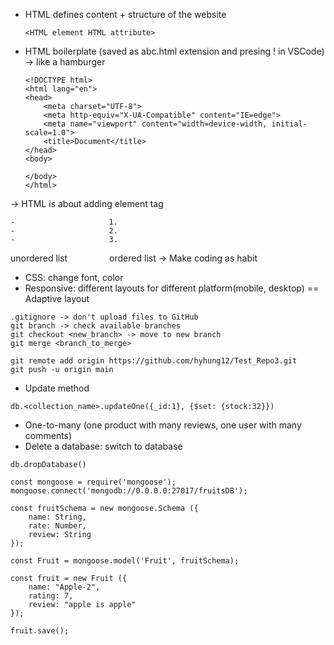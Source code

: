 - HTML defines content + structure of the website

    ```
    <HTML element HTML attribute>
    ```
    
- HTML boilerplate (saved as abc.html extension and presing ! in VSCode) -> like a hamburger

    ```
    <!DOCTYPE html>
    <html lang="en">
    <head>
        <meta charset="UTF-8">
        <meta http-equiv="X-UA-Compatible" content="IE=edge">
        <meta name="viewport" content="width=device-width, initial-scale=1.0">
        <title>Document</title>
    </head>
    <body>

    </body>
    </html>
    ```
    
-> HTML is about adding element tag
```
-                     1.
-                     2.
-                     3.
```
unordered list    &nbsp; &nbsp; &nbsp; &nbsp; &nbsp; &nbsp; &nbsp; &nbsp;  ordered list
-> Make coding as habit

- CSS: change font, color
- Responsive: different layouts for different platform(mobile, desktop) == Adaptive layout
```
.gitignore -> don't upload files to GitHub
git branch -> check available branches
git checkout <new_branch> -> move to new branch
git merge <branch_to_merge>

git remote add origin https://github.com/hyhung12/Test_Repo3.git
git push -u origin main
```
- Update method
```
db.<collection_name>.updateOne({_id:1}, {$set: {stock:32}})
```
- One-to-many (one product with many reviews, one user with many comments)
- Delete a database: switch to database
```
db.dropDatabase()
```
```
const mongoose = require('mongoose');
mongoose.connect('mongodb://0.0.0.0:27017/fruitsDB');

const fruitSchema = new mongoose.Schema ({
    name: String,
    rate: Number,
    review: String
});

const Fruit = mongoose.model('Fruit', fruitSchema);

const fruit = new Fruit ({
    name: "Apple-2",
    rating: 7,
    review: "apple is apple"
});

fruit.save();
```

